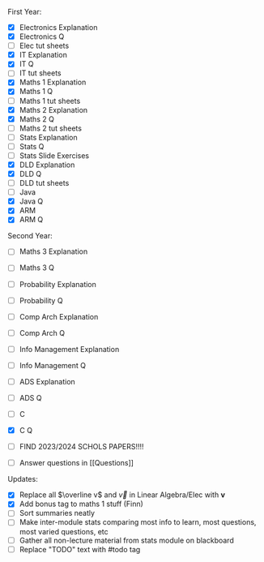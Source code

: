 First Year:
- [x] Electronics Explanation
- [x] Electronics Q
- [ ] Elec tut sheets
- [x] IT Explanation
- [x] IT Q
- [ ] IT tut sheets
- [x] Maths 1 Explanation
- [x] Maths 1 Q
- [ ] Maths 1 tut sheets
- [x] Maths 2 Explanation
- [x] Maths 2 Q
- [ ] Maths 2 tut sheets
- [ ] Stats Explanation
- [ ] Stats Q
- [ ] Stats Slide Exercises
- [x] DLD Explanation
- [x] DLD Q
- [ ] DLD tut sheets
- [ ] Java 
- [x] Java Q
- [x] ARM
- [x] ARM Q

Second Year:
- [ ] Maths 3 Explanation
- [ ] Maths 3 Q
- [ ] Probability Explanation
- [ ] Probability Q
- [ ] Comp Arch Explanation
- [ ] Comp Arch Q
- [ ] Info Management Explanation
- [ ] Info Management Q
- [ ] ADS Explanation
- [ ] ADS Q
- [ ] C
- [x] C Q

- [ ] FIND 2023/2024 SCHOLS PAPERS!!!!
- [ ] Answer questions in [[Questions]]

Updates:
- [x] Replace all $\overline v$ and $\overrightarrow v$ in Linear Algebra/Elec with $\mathbf v$
- [x] Add bonus tag to maths 1 stuff (Finn)
- [ ] Sort summaries neatly
- [ ] Make inter-module stats comparing most info to learn, most questions, most varied questions, etc
- [ ] Gather all non-lecture material from stats module on blackboard
- [ ] Replace "TODO" text with #todo tag